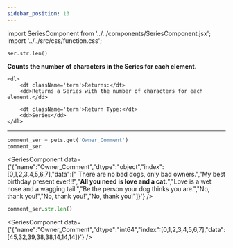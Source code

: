 ```yaml
---
sidebar_position: 13
---
```

import SeriesComponent from '../../components/SeriesComponent.jsx';
import '../../src/css/function.css';

<code>ser.str.len()</code>

<div className='base'>
    <p><strong>Counts the number of characters in the Series for each element.</strong></p>

    <dl>
        <dt className='term'>Returns:</dt>
        <dd>Returns a Series with the number of characters for each element.</dd>

        <dt className='term'>Return Type:</dt>
        <dd>Series</dd>
    </dl>
</div>

---

```python
comment_ser = pets.get('Owner_Comment')
comment_ser
```
<SeriesComponent data={'{"name":"Owner_Comment","dtype":"object","index":[0,1,2,3,4,5,6,7],"data":["      There are no bad dogs, only bad owners.","My best birthday present ever!!!","****All you need is love and a cat.****","Love is a wet nose and a wagging tail.","Be the person your dog thinks you are.","No, thank you!","No, thank you!","No, thank you!"]}'} />

```python
comment_ser.str.len()
```
<SeriesComponent data={'{"name":"Owner_Comment","dtype":"int64","index":[0,1,2,3,4,5,6,7],"data":[45,32,39,38,38,14,14,14]}'} />
